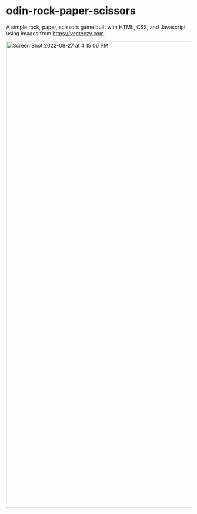 # odin-rock-paper-scissors

A simple rock, paper, scissors game built with HTML, CSS, and Javascript using images from https://vecteezy.com.

<img width="1268" alt="Screen Shot 2022-08-27 at 4 15 06 PM" src="https://user-images.githubusercontent.com/19597150/187027958-396cd2a8-2d85-47b9-af44-98a15533388c.png">
